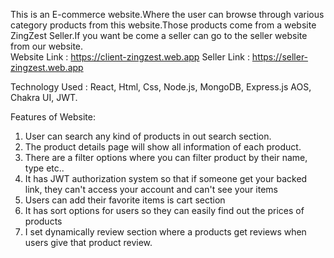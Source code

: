 This is an E-commerce website.Where the user can browse through various category products from this website.Those products come from a website ZingZest Seller.If you want be come a seller can go to the seller website from our website.  
Website Link : https://client-zingzest.web.app
Seller Link : https://seller-zingzest.web.app

Technology Used : React, Html, Css, Node.js, MongoDB, Express.js  AOS, Chakra UI, JWT.

Features of Website:
1. User can search any kind of products in out search section.
2. The product details page will show all information of each product.
3. There are a filter options where you can filter product by their name, type etc..
4. It has JWT authorization system so that if someone get your backed link, they can't access your account and can't see your items 
5. Users can add their favorite items is cart section 
6. It has sort options for users so they can easily find out the prices of products
7. I set dynamically review section where a products get reviews when users give that product review.